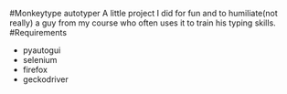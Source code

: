 #Monkeytype autotyper
A little project I did for fun and to humiliate(not really) a guy from my course who often uses it to train his typing skills.
#Requirements
* pyautogui
* selenium
* firefox
* geckodriver
